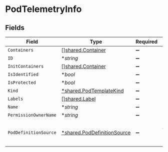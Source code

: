 # PodTelemetryInfo


## Fields

| Field                                                                            | Type                                                                             | Required                                                                         | Description                                                                      |
| -------------------------------------------------------------------------------- | -------------------------------------------------------------------------------- | -------------------------------------------------------------------------------- | -------------------------------------------------------------------------------- |
| `Containers`                                                                     | [][shared.Container](../../../pkg/models/shared/container.md)                    | :heavy_minus_sign:                                                               | N/A                                                                              |
| `ID`                                                                             | **string*                                                                        | :heavy_minus_sign:                                                               | N/A                                                                              |
| `InitContainers`                                                                 | [][shared.Container](../../../pkg/models/shared/container.md)                    | :heavy_minus_sign:                                                               | N/A                                                                              |
| `IsIdentified`                                                                   | **bool*                                                                          | :heavy_minus_sign:                                                               | N/A                                                                              |
| `IsProtected`                                                                    | **bool*                                                                          | :heavy_minus_sign:                                                               | N/A                                                                              |
| `Kind`                                                                           | [*shared.PodTemplateKind](../../../pkg/models/shared/podtemplatekind.md)         | :heavy_minus_sign:                                                               | N/A                                                                              |
| `Labels`                                                                         | [][shared.Label](../../../pkg/models/shared/label.md)                            | :heavy_minus_sign:                                                               | N/A                                                                              |
| `Name`                                                                           | **string*                                                                        | :heavy_minus_sign:                                                               | N/A                                                                              |
| `PermissionOwnerName`                                                            | **string*                                                                        | :heavy_minus_sign:                                                               | N/A                                                                              |
| `PodDefinitionSource`                                                            | [*shared.PodDefinitionSource](../../../pkg/models/shared/poddefinitionsource.md) | :heavy_minus_sign:                                                               | The source type of the pod definition                                            |